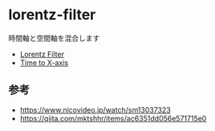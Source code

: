 # lorentz-filter

時間軸と空間軸を混合します

- [Lorentz Filter](https://kanade-k-1228.github.io/lorentz-filter/Lorentz/)
- [Time to X-axis](https://kanade-k-1228.github.io/lorentz-filter/t2x/)

## 参考

- https://www.nicovideo.jp/watch/sm13037323
- https://qiita.com/mktshhr/items/ac6351dd056e571715e0
